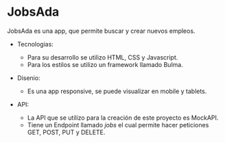 # JobsAda
JobsAda es una app, que permite buscar y crear nuevos empleos. 

- Tecnologias:
    - Para su desarrollo se utilizo HTML, CSS y Javascript.
    - Para los estilos se utilizo un framework llamado Bulma.

- Disenio:
    - Es una app responsive, se puede visualizar en mobile y tablets.

- API:
    - La API que se utilizo para la creación de este proyecto es MockAPI. 
    - Tiene un Endpoint llamado *jobs* el cual permite hacer peticiones GET, POST, PUT y DELETE.
  